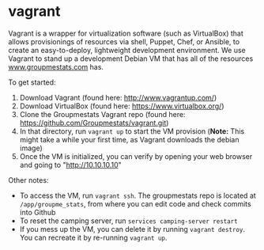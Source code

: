 vagrant
=======
Vagrant is a wrapper for virtualization software (such as VirtualBox) that allows provisionings of resources via shell, Puppet, Chef, or Ansible, to create an easy-to-deploy, lightweight development environment.  We use Vagrant to stand up a development Debian VM that has all of the resources www.groupmestats.com has.

To get started:

1. Download Vagrant (found here: http://www.vagrantup.com/)
2. Download VirtualBox (found here: https://www.virtualbox.org/)
3. Clone the Groupmestats Vagrant repo (found here: https://github.com/Groupmestats/vagrant.git)
4. In that directory, run `vagrant up` to start the VM provision (**Note:** This might take a while your first time, as Vagrant downloads the debian image)
5. Once the VM is initialized, you can verify by opening your web browser and going to "http://10.10.10.10"

Other notes:

* To access the VM, run `vagrant ssh`.  The groupmestats repo is located at `/app/groupme_stats`, from where you can edit code and check commits into Github
* To reset the camping server, run `services camping-server restart`
* If you mess up the VM, you can delete it by running `vagrant destroy`.  You can recreate it by re-running `vagrant up`.
